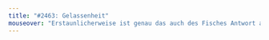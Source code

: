```yaml
---
title: "#2463: Gelassenheit"
mouseover: "Erstaunlicherweise ist genau das auch des Fisches Antwort auf die Frage nach dem Sinn des Lebens."
---
```


